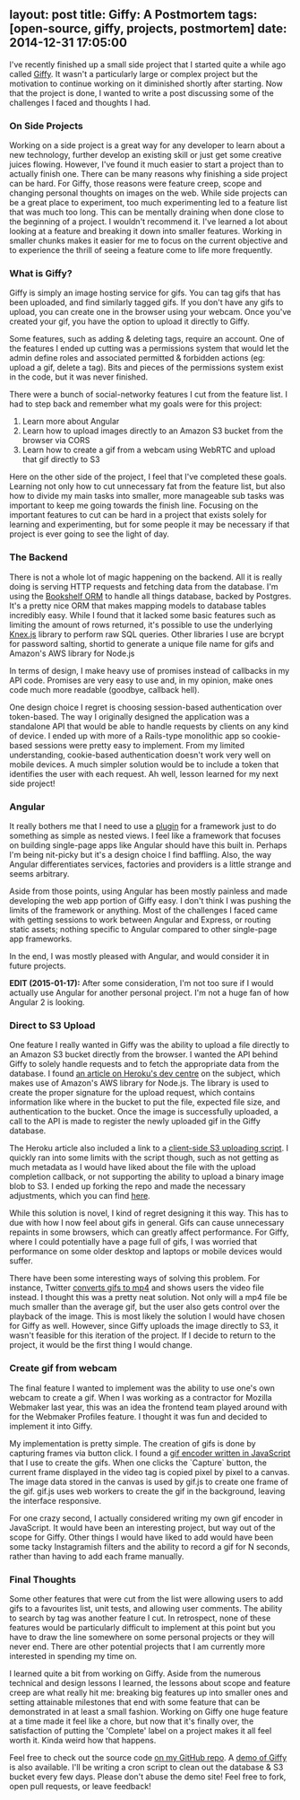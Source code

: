
layout: post
title: Giffy&#58; A Postmortem
tags: [open-source, giffy, projects, postmortem]
date: 2014-12-31 17:05:00
---
I've recently finished up a small side project that I started quite a
while ago called [Giffy](http://giffy.dale.io). It wasn't a particularly large or complex
project but the motivation to continue working on it diminished
shortly after starting. Now that the project is done, I wanted to
write a post discussing some of the challenges I faced and thoughts I
had.

### On Side Projects

Working on a side project is a great way for any developer to learn
about a new technology, further develop an existing skill or just get
some creative juices flowing. However, I've found it much easier to
start a project than to actually finish one. There can be many reasons
why finishing a side project can be hard. For Giffy, those reasons
were feature creep, scope and changing personal thoughts on images on
the web. While side projects can be a great place to experiment, too
much experimenting led to a feature list that was much too long. This
can be mentally draining when done close to the beginning of a
project. I wouldn't recommend it. I've learned a lot about looking at
a feature and breaking it down into smaller features. Working in
smaller chunks makes it easier for me to focus on the current
objective and to experience the thrill of seeing a feature come to
life more frequently.

### What is Giffy?

Giffy is simply an image hosting service for gifs. You can tag gifs
that has been uploaded, and find similarly tagged gifs. If you don't
have any gifs to upload, you can create one in the browser using your
webcam. Once you've created your gif, you have the option to upload it
directly to Giffy.

Some features, such as adding & deleting tags, require an account. One
of the features I ended up cutting was a permissions system that would
let the admin define roles and associated permitted & forbidden
actions (eg: upload a gif, delete a tag). Bits and pieces of the
permissions system exist in the code, but it was never finished.

There were a bunch of social-networky features I cut from the feature
list. I had to step back and remember what my goals were for this
project:
1.  Learn more about Angular
2.  Learn how to upload images directly to an Amazon S3 bucket from the
    browser via CORS
3.  Learn how to create a gif from a webcam using WebRTC and upload
    that gif directly to S3

Here on the other side of the project, I feel that I've completed
these goals. Learning not only how to cut unnecessary fat from the
feature list, but also how to divide my main tasks into smaller, more
manageable sub tasks was important to keep me going towards the finish
line. Focusing on the important features to cut can be hard in a
project that exists solely for learning and experimenting, but for
some people it may be necessary if that project is ever going to see
the light of day.

### The Backend

There is not a whole lot of magic happening on the backend. All it is
really doing is serving HTTP requests and fetching data from the
database. I'm using the [Bookshelf ORM](http://bookshelfjs.org/) to handle all things database,
backed by Postgres. It's a pretty nice ORM that makes mapping models
to database tables incredibly easy. While I found that it lacked some
basic features such as limiting the amount of rows returned, it's
possible to use the underlying [Knex.js](http://knexjs.org/) library to perform raw SQL
queries. Other libraries I use are bcrypt for password salting,
shortid to generate a unique file name for gifs and Amazon's AWS
library for Node.js

In terms of design, I make heavy use of promises instead of callbacks
in my API code. Promises are very easy to use and, in my opinion, make
ones code much more readable (goodbye, callback hell).

One design choice I regret is choosing session-based authentication
over token-based. The way I originally designed the application was a
standalone API that would be able to handle requests by clients on any
kind of device. I ended up with more of a Rails-type monolithic app so
cookie-based sessions were pretty easy to implement. From my limited
understanding, cookie-based authentication doesn't work very well on
mobile devices. A much simpler solution would be to include a token
that identifies the user with each request. Ah well, lesson learned
for my next side project!

### Angular

It really bothers me that I need to use a [plugin](https://github.com/angular-ui/ui-router) for a framework just
to do something as simple as nested views. I feel like a framework
that focuses on building single-page apps like Angular should have
this built in. Perhaps I'm being nit-picky but it's a design choice I
find baffling. Also, the way Angular differentiates services,
factories and providers is a little strange and seems arbitrary.

Aside from those points, using Angular has been mostly painless and
made developing the web app portion of Giffy easy. I don't think I was
pushing the limits of the framework or anything. Most of the
challenges I faced came with getting sessions to work between Angular
and Express, or routing static assets; nothing specific to Angular
compared to other single-page app frameworks.

In the end, I was mostly pleased with Angular, and would consider it
in future projects.

**EDIT (2015-01-17):** After some consideration, I'm not too sure if I
  would actually use Angular for another personal project. I'm not a
  huge fan of how Angular 2 is looking.

### Direct to S3 Upload

One feature I really wanted in Giffy was the ability to upload a file
directly to an Amazon S3 bucket directly from the browser. I wanted
the API behind Giffy to solely handle requests and to fetch the
appropriate data from the database. I found [an article on Heroku's dev
centre](https://devcenter.heroku.com/articles/s3-upload-node) on the subject, which makes use of Amazon's AWS library for
Node.js. The library is used to create the proper signature for the
upload request, which contains information like where in the bucket to
put the file, expected file size, and authentication to the
bucket. Once the image is successfully uploaded, a call to the API is
made to register the newly uploaded gif in the Giffy database.

The Heroku article also included a link to a [client-side S3 uploading
script](https://github.com/flyingsparx/s3upload-coffee-javascript). I quickly ran into some limits with the script though, such as
not getting as much metadata as I would have liked about the file with
the upload completion callback, or not supporting the ability to
upload a binary image blob to S3. I ended up forking the repo and made
the necessary adjustments, which you can find [here](https://github.com/obsoke/s3upload-coffee-javascript).

While this solution is novel, I kind of regret designing it this
way. This has to due with how I now feel about gifs in general. Gifs
can cause unnecessary repaints in some browsers, which can greatly
affect performance. For Giffy, where I could potentially have a page
full of gifs, I was worried that performance on some older desktop and
laptops or mobile devices would suffer.

There have been some interesting ways of solving this problem. For
instance, Twitter [converts gifs to mp4](http://blog.embed.ly/post/89265229166/what-twitter-isnt-telling-you-about-gifs) and shows users the video file
instead. I thought this was a pretty neat solution. Not only will a
mp4 file be much smaller than the average gif, but the user also gets
control over the playback of the image. This is most likely the
solution I would have chosen for Giffy as well. However, since Giffy
uploads the image directly to S3, it wasn't feasible for this
iteration of the project. If I decide to return to the project, it
would be the first thing I would change.

### Create gif from webcam

The final feature I wanted to implement was the ability to use one's
own webcam to create a gif. When I was working as a contractor for
Mozilla Webmaker last year, this was an idea the frontend team played
around with for the Webmaker Profiles feature. I thought it was fun
and decided to implement it into Giffy.

My implementation is pretty simple. The creation of gifs is done by
capturing frames via button click. I found a [gif encoder written in
JavaScript](http://jnordberg.github.io/gif.js/) that I use to create the gifs. When one clicks the
\`Capture\` button, the current frame displayed in the video tag is
copied pixel by pixel to a canvas. The image data stored in the canvas
is used by gif.js to create one frame of the gif. gif.js uses web
workers to create the gif in the background, leaving the interface
responsive.

For one crazy second, I actually considered writing my own gif encoder
in JavaScript. It would have been an interesting project, but way out
of the scope for Giffy. Other things I would have liked to add would
have been some tacky Instagramish filters and the ability to record a
gif for N seconds, rather than having to add each frame manually.

### Final Thoughts

Some other features that were cut from the list were allowing users to
add gifs to a favourites list, unit tests, and allowing user
comments. The ability to search by tag was another feature I cut. In
retrospect, none of these features would be particularly difficult to
implement at this point but you have to draw the line somewhere on
some personal projects or they will never end. There are other
potential projects that I am currently more interested in spending my
time on.

I learned quite a bit from working on Giffy. Aside from the numerous
technical and design lessons I learned, the lessons about scope and
feature creep are what really hit me: breaking big features up into
smaller ones and setting attainable milestones that end with some
feature that can be demonstrated in at least a small fashion. Working
on Giffy one huge feature at a time made it feel like a chore, but now
that it's finally over, the satisfaction of putting the 'Complete'
label on a project makes it all feel worth it. Kinda weird how that
happens.

Feel free to check out the source code [on my GitHub repo](https://github.com/obsoke/giffy). A [demo of
Giffy](http://giffy.dale.io/) is also available. I'll be writing a cron script to clean out
the database & S3 bucket every few days. Please don't abuse the demo
site! Feel free to fork, open pull requests, or leave feedback!
